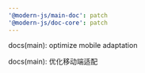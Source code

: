 ```yaml
---
'@modern-js/main-doc': patch
'@modern-js/doc-core': patch
---
```


docs(main): optimize mobile adaptation

docs(main): 优化移动端适配

